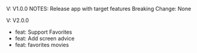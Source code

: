 V: V1.0.0
NOTES: Release app with target features
Breaking Change: None

V: V2.0.0

- feat: Support Favorites
- feat: Add screen advice
- feat: favorites movies
